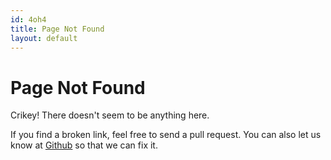 ```yaml
---
id: 4oh4 
title: Page Not Found 
layout: default
---
```


# Page Not Found

Crikey! There doesn't seem to be anything here.

If you find a broken link, feel free to send a pull request. You can also let us know at [Github](https://github.com/texturegroup/texture/issues) so that we can fix it.
